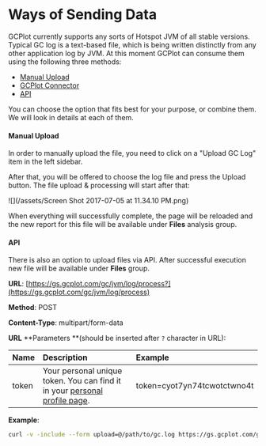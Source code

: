 # Ways of Sending Data

GCPlot currently supports any sorts of Hotspot JVM of all stable versions. Typical GC log is a text-based file, which is being written distinctly from any other application log by JVM. At this moment GCPlot can consume them using the following three methods:

* [Manual Upload](#manual-upload)
* [GCPlot Connector](/log-files-processing.md)
* [API](#api)

You can choose the option that fits best for your purpose, or combine them. We will look in details at each of them.

#### Manual Upload

In order to manually upload the file, you need to click on a "Upload GC Log" item in the left sidebar.

After that, you will be offered to choose the log file and press the Upload button. The file upload & processing will start after that:

![](/assets/Screen Shot 2017-07-05 at 11.34.10 PM.png)

When everything will successfully complete, the page will be reloaded and the new report for this file will be available under **Files** analysis group.

#### **API**

There is also an option to upload files via API. After successful execution new file will be available under **Files** group.

**URL**: [https://gs.gcplot.com/gc/jvm/log/process?](https://gs.gcplot.com/gc/jvm/log/process)

**Method**: POST

**Content-Type**: multipart/form-data

**URL** **Parameters **\(should be inserted after `?` character in URL\):

| Name | Description | Example |
| :--- | :--- | :--- |
| token | Your personal unique token. You can find it in your [personal profile page](/gcplot-overview/you-profile.md). | token=cyot7yn74tcwotctwno4t |

 **Example**:

```bash
curl -v -include --form upload=@/path/to/gc.log https://gs.gcplot.com/gc/jvm/log/process?token=cyot7yn74tcwotctwno4t
```

 

